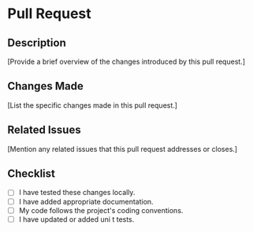 # Pull Request

## Description

[Provide a brief overview of the changes introduced by this pull request.]

## Changes Made

[List the specific changes made in this pull request.]

## Related Issues

[Mention any related issues that this pull request addresses or closes.]

## Checklist

- [ ] I have tested these changes locally.
- [ ] I have added appropriate documentation.
- [ ] My code follows the project's coding conventions.
- [ ] I have updated or added uni
t tests.
